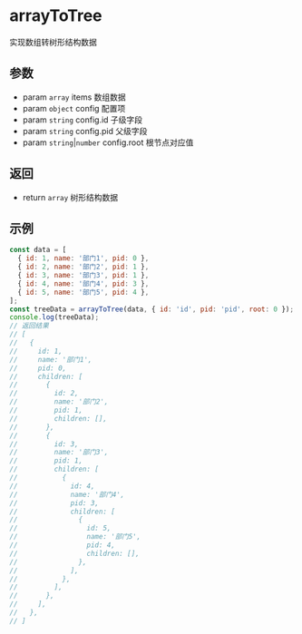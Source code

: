 # arrayToTree

实现数组转树形结构数据

## 参数

- param `array` items 数组数据
- param `object` config 配置项
- param `string` config.id 子级字段
- param `string` config.pid 父级字段
- param `string`|`number` config.root 根节点对应值

## 返回

- return `array` 树形结构数据

## 示例

```js
const data = [
  { id: 1, name: '部门1', pid: 0 },
  { id: 2, name: '部门2', pid: 1 },
  { id: 3, name: '部门3', pid: 1 },
  { id: 4, name: '部门4', pid: 3 },
  { id: 5, name: '部门5', pid: 4 },
];
const treeData = arrayToTree(data, { id: 'id', pid: 'pid', root: 0 });
console.log(treeData);
// 返回结果
// [
//   {
//     id: 1,
//     name: '部门1',
//     pid: 0,
//     children: [
//       {
//         id: 2,
//         name: '部门2',
//         pid: 1,
//         children: [],
//       },
//       {
//         id: 3,
//         name: '部门3',
//         pid: 1,
//         children: [
//           {
//             id: 4,
//             name: '部门4',
//             pid: 3,
//             children: [
//               {
//                 id: 5,
//                 name: '部门5',
//                 pid: 4,
//                 children: [],
//               },
//             ],
//           },
//         ],
//       },
//     ],
//   },
// ]
```
